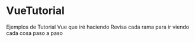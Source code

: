 # VueTutorial
Ejemplos de Tutorial Vue que iré haciendo
Revisa cada rama para ir viendo cada cosa paso a paso
